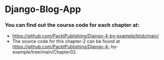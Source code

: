 # Django-Blog-App

### You can find out the course code for each chapter at:
- https://github.com/PacktPublishing/Django-4-by-example/blob/main/
- The source code for this chapter-2 can be found at https://github.com/PacktPublishing/Django-4-
by-example/tree/main/Chapter02.
